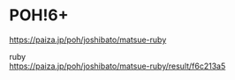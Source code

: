 POH!6+
===================
  
https://paiza.jp/poh/joshibato/matsue-ruby  
  
  
  
  
  

ruby  
https://paiza.jp/poh/joshibato/matsue-ruby/result/f6c213a5  
  
  
  
  

